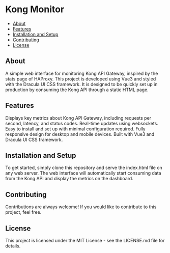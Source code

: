# Kong Monitor

<!-- START doctoc generated TOC please keep comment here to allow auto update -->
<!-- DON'T EDIT THIS SECTION, INSTEAD RE-RUN doctoc TO UPDATE -->

- [About](#about)
- [Features](#features)
- [Installation and Setup](#installation-and-setup)
- [Contributing](#contributing)
- [License](#license)

<!-- END doctoc generated TOC please keep comment here to allow auto update -->

## About

A simple web interface for monitoring Kong API Gateway, inspired by the stats page of HAProxy. This project is developed using Vue3 and styled with the Dracula UI CSS framework. It is designed to be quickly set up in production by consuming the Kong API through a static HTML page.

## Features

Displays key metrics about Kong API Gateway, including requests per second, latency, and status codes.
Real-time updates using websockets.
Easy to install and set up with minimal configuration required.
Fully responsive design for desktop and mobile devices.
Built with Vue3 and Dracula UI CSS framework.

## Installation and Setup

To get started, simply clone this repository and serve the index.html file on any web server. The web interface will automatically start consuming data from the Kong API and display the metrics on the dashboard.

## Contributing

Contributions are always welcome! If you would like to contribute to this project, feel free.

## License

This project is licensed under the MIT License - see the LICENSE.md file for details.

